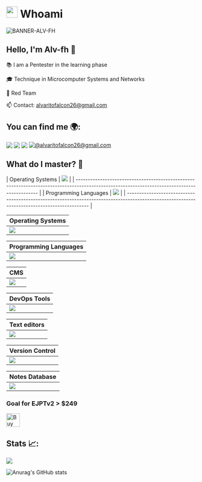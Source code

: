 
# <picture><img src = "https://github.com/7oSkaaa/7oSkaaa/blob/main/Images/about_me.gif?raw=true" width = 30px></picture> Whoami

![BANNER-ALV-FH](https://github.com/user-attachments/assets/de240673-f1ab-45f6-8f77-39cfdb8e8a8c)

## Hello, I'm Alv-fh 👋

📚 I am a Pentester in the learning phase 

🎓 Technique in Microcomputer Systems and Networks

🔴 Red Team

📫 Contact: alvaritofalcon26@gmail.com

## You can find me 🌍:

<a href="https://linkedin.com/in/álvaro-falcón-hernández-76699b274/" target="_blank"><img align="center" src="https://img.shields.io/badge/LinkedIn-0077B5?style=for-the-badge&logo=linkedin&logoColor=white"/></a>
<a href="https://instagram.com/alvaroo.fh/" target="_blank"><img align="center" src="https://img.shields.io/badge/Instagram-E4405F?style=for-the-badge&logo=instagram&logoColor=white"/></a>
<a href="https://www.youtube.com/@Alv-fh" target="_blank"><img align="center" src="https://img.shields.io/badge/YouTube-FF0000?style=for-the-badge&logo=youtube&logoColor=white"/></a>
<a href = "mailto:alvaritofalcon26@gmail.com" target="_blank"><img align="center" src="https://img.shields.io/badge/Gmail-D14836?style=for-the-badge&logo=gmail&logoColor=white" alt="@alvaritofalcon26@gmail.com"  /></a>

## What do I master? 📝

| Operating Systems | <a href="https://skillicons.dev"><img src="https://skillicons.dev/icons?i=kali,ubuntu,windows,debian&perline=12" /></a> |
| -------------------------------------------------------------------------------------------------------------------------------------------- |
| Programming Languages | <a href="https://skillicons.dev"><img src="https://skillicons.dev/icons?i=bash,python,md&perline=12" /></a> |
| -------------------------------------------------------------------------------------------------------------------------------------------- |




| Operating Systems | 
| ----------------- |
| <a href="https://skillicons.dev"><img src="https://skillicons.dev/icons?i=kali,ubuntu,windows,debian&perline=12" /></a> |

| Programming Languages |
| --------------------- |
| <a href="https://skillicons.dev"><img src="https://skillicons.dev/icons?i=bash,python,md&perline=12" /></a> |

| CMS |
| --- |
| <a href="https://skillicons.dev"><img src="https://skillicons.dev/icons?i=wordpress,joomla&perline=12" /></a>

| DevOps Tools |
| ------------ |
| <a href="https://skillicons.dev"><img src="https://skillicons.dev/icons?i=docker&perline=12" /></a> |

| Text editors |
| ------------ |
| <a href="https://skillicons.dev"><img src="https://skillicons.dev/icons?i=vim,powershell&perline=12" /></a> |

| Version Control |
| --------------- |
| <a href="https://skillicons.dev"><img src="https://skillicons.dev/icons?i=git,&perline=12" /></a> |

| Notes Database |
| -------------- |
| <a href="https://skillicons.dev"><img src="https://skillicons.dev/icons?i=notion,obsidian&perline=12" /></a> |

### Goal for EJPTv2 > $249

<a href='https://ko-fi.com/W7W313M7FS' target='_blank'><img height='36' style='border:0px;height:36px;' src='https://storage.ko-fi.com/cdn/kofi1.png?v=3' border='0' alt='Buy Me a Coffee at ko-fi.com' /></a>

## Stats 📈:

![](https://komarev.com/ghpvc/?username=Alv-fh&color=00defc&style=for-the-badge)


![Anurag's GitHub stats](https://github-readme-stats.vercel.app/api?username=Alv-fh&show_icons=true&theme=tokyonight)

